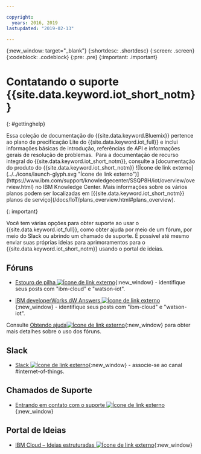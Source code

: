 ```yaml
---

copyright:
  years: 2016, 2019
lastupdated: "2019-02-13"

---
```


{:new_window: target="\_blank"}
{:shortdesc: .shortdesc}
{:screen: .screen}
{:codeblock: .codeblock}
{:pre: .pre}
{:important: .important}

# Contatando o suporte {{site.data.keyword.iot_short_notm}}
{: #gettinghelp}

<p>Essa coleção de documentação do {{site.data.keyword.Bluemix}} pertence ao plano de precificação Lite do {{site.data.keyword.iot_full}} e inclui informações básicas de introdução, referências de API e informações gerais de resolução de problemas. 
Para a documentação de recurso integral do {{site.data.keyword.iot_short_notm}}, consulte a [documentação do produto do {{site.data.keyword.iot_short_notm}} ![Ícone de link externo](../../icons/launch-glyph.svg "Ícone de link externo")](https://www.ibm.com/support/knowledgecenter/SSQP8H/iot/overview/overview.html) no IBM Knowledge Center. Mais informações sobre os vários planos podem ser localizadas em [{{site.data.keyword.iot_short_notm}} planos de serviço](/docs/IoT/plans_overview.html#plans_overview). 
</p>
{: important}

Você tem várias opções para obter suporte ao usar o {{site.data.keyword.iot_full}}, como obter ajuda por meio de um fórum, por meio do Slack ou abrindo um chamado de suporte. É possível até mesmo enviar suas próprias ideias para aprimoramentos para o {{site.data.keyword.iot_short_notm}} usando o portal de ideias.

## Fóruns

* [Estouro de pilha ![Ícone de link externo](../../icons/launch-glyph.svg "Ícone de link externo")](http://stackoverflow.com/search?q=watson-iot+ibm-bluemix){:new_window} - identifique seus posts com "ibm-cloud" e "watson-iot".
<!--Insert the appropriate dW Answers tag for your service for <service_keyword> in URL below:  -->
* [IBM developerWorks dW Answers ![Ícone de link externo](../../icons/launch-glyph.svg "Ícone de link externo")](https://developer.ibm.com/answers/topics/watson-iot/?smartspace=bluemix){:new_window} - identifique seus posts com "ibm-cloud" e "watson-iot".

Consulte [Obtendo ajuda![Ícone de link externo](../../icons/launch-glyph.svg "Ícone de link externo")](https://{DomainName}/docs/get-support?topic=get-support-getting-customer-support#asking-a-question){:new_window} para obter mais detalhes sobre o uso dos fóruns.


## Slack

* [Slack ![Ícone de link externo](../../icons/launch-glyph.svg "Ícone de link externo")](https://ibm-developers.slack.com/){:new_window} - associe-se ao canal #internet-of-things.


## Chamados de Suporte

* [Entrando em contato com o suporte ![Ícone de link externo](../../icons/launch-glyph.svg "Ícone de link externo")](https://{DomainName}/docs/get-support?topic=get-support-getting-customer-support#using-avatar){:new_window}


## Portal de Ideias

* [IBM Cloud – Ideias estruturadas ![Ícone de link externo](../../icons/launch-glyph.svg "Ícone de link externo")](http://ibm.biz/cloudideas){:new_window}

